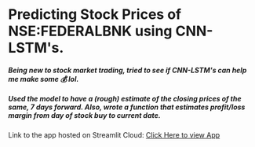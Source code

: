 # Predicting Stock Prices of NSE:FEDERALBNK using CNN-LSTM's.

<h5> Being new to stock market trading, tried to see if CNN-LSTM's can help me make some &#128176; lol.  <br> <br>
Used the model to have a (rough) estimate of the closing prices of the same, 7 days forward. Also, wrote a function that estimates profit/loss margin from day of stock buy to current date. </h5>


Link to the app hosted on Streamlit Cloud: <a href='https://stockpricestimator.streamlit.app/'>Click Here to view App </a>

